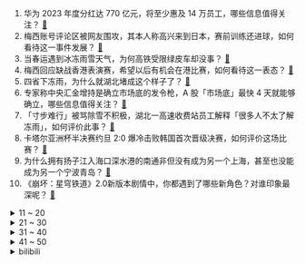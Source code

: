 1. 华为 2023 年度分红达 770 亿元，将至少惠及 14 万员工，哪些信息值得关注？ [:link:](https://www.zhihu.com/question/643238331)
2. 梅西账号评论区被网友围攻，其本人称高兴来到日本，赛前训练还进球，如何看待这一事件发展？ [:link:](https://www.zhihu.com/question/643321221)
3. 当春运遇到冰冻雨雪天气，为何高铁受限绿皮车却没事？ [:link:](https://www.zhihu.com/question/643085901)
4. 梅西回应缺战香港表演赛，希望以后有机会在港比赛，如何看待这一表态？ [:link:](https://www.zhihu.com/question/643202768)
5. 四省下冻雨，为什么就湖北堵成这个样子了？ [:link:](https://www.zhihu.com/question/643025637)
6. 专家称中央汇金增持是确立市场底的发令枪，A 股「市场底」最快 4 天就能够确立，哪些信息值得关注？ [:link:](https://www.zhihu.com/question/643224409)
7. 「寸步难行」被骂除雪不积极，湖北一高速收费站员工解释「很多人不太了解冻雨」，如何评价此事？ [:link:](https://www.zhihu.com/question/643046591)
8. 卡塔尔亚洲杯半决赛约旦 2:0 爆冷击败韩国首次晋级决赛，如何评价这场比赛？ [:link:](https://www.zhihu.com/question/643321612)
9. 为什么拥有扬子江入海口深水港的南通非但没有成为另一个上海，甚至也没能成为另一个宁波青岛？ [:link:](https://www.zhihu.com/question/642733284)
10. 《崩坏：星穹铁道》2.0新版本剧情中，你都遇到了哪些新角色？对谁印象最深呢？ [:link:](https://www.zhihu.com/question/643270027)
<details>
<summary>11 ~ 20</summary>

11. 波兰防长称「正在为可能与俄发生战争作准备」，释放了哪些信号？ [:link:](https://www.zhihu.com/question/643238560)
12. 浦发银行不发年终奖发一封家书，员工吐槽「一封家书抵万金」，如何看待此事？ [:link:](https://www.zhihu.com/question/643221674)
13. 梅西回应缺战香港行比赛「没有受伤，但我还是感觉不舒服」，如何看待此事？ [:link:](https://www.zhihu.com/question/643220388)
14. 如何评价华为 2023 年国内折叠屏市场份额断层式第一? [:link:](https://www.zhihu.com/question/643208033)
15. 理想汽车多发年终奖，李想回应「奖罚不分明是组织低效最大原因」，如何看待此事？ [:link:](https://www.zhihu.com/question/643085569)
16. 为什么武侠里没人写皇上才是真的武林高手? [:link:](https://www.zhihu.com/question/642706745)
17. “龙行龘龘，前程朤朤”怎么读，具体意义是什么？（龙年美好祝福）? [:link:](https://www.zhihu.com/question/640193374)
18. 如何评价周一围、王丽坤主演的电视剧《大唐狄公案》? [:link:](https://www.zhihu.com/question/640052319)
19. 如何评价《崩坏：星穹铁道》2.0版本主线任务「喧哗与骚动」？ [:link:](https://www.zhihu.com/question/643197783)
20. 快船客场149比144挑落老鹰，四巨头发挥出色合砍91分，如何评价这场比赛？ [:link:](https://www.zhihu.com/question/643199151)
</details>
<details>
<summary>21 ~ 30</summary>

21. 你吃过最寒酸的一顿年夜饭是什么？ [:link:](https://www.zhihu.com/question/637938540)
22. 连续骑行 100 公里和跑半马哪个更难？ [:link:](https://www.zhihu.com/question/642908119)
23. 证监会三天连发「新策」13 条，两融、严惩恶意做空等均有涉及，如何看待这些举措？将带来哪些影响？ [:link:](https://www.zhihu.com/question/643238811)
24. 如何看待新一波中华老字号上新？哪些中华老字号给你留下深刻印象？ [:link:](https://www.zhihu.com/question/643212560)
25. 有哪些旅途必备的数码产品值得推荐？ [:link:](https://www.zhihu.com/question/587155485)
26. 腾讯正开发《艾尔登法环》手游，你对该游戏有哪些期待？ [:link:](https://www.zhihu.com/question/643238271)
27. 乌军总司令扎卢日内被解职，他出局的原因是什么？下一个上任的会是谁？ [:link:](https://www.zhihu.com/question/643195546)
28. 如果过年回家要花费一个月的工资，你还会不会选择回家过年？ [:link:](https://www.zhihu.com/question/642870408)
29. 2024 LPL 春季赛LNG VS BLG，如何评价这场比赛？ [:link:](https://www.zhihu.com/question/643256573)
30. 中国著名书法家、教育家田蕴章先生因病逝世，享年 81 岁，如何评价他的成就？ [:link:](https://www.zhihu.com/question/642967818)
</details>
<details>
<summary>31 ~ 40</summary>

31. 喜欢闻茶叶的味道，有哪些茶香味的香水推荐？ [:link:](https://www.zhihu.com/question/638071115)
32. 「主动即掉价」、「认真你就输了」？为何有时候「真诚」会引发我们的「羞耻感」？ [:link:](https://www.zhihu.com/question/642870371)
33. 如果在影响最小的前提下去掉尽可能多的英文字母，你会怎么选择？ [:link:](https://www.zhihu.com/question/642843235)
34. 春节期间有些人所谓「租个男/女朋友回家过年」是违法行为吗？ [:link:](https://www.zhihu.com/question/639224946)
35. 外地人在哈尔滨购房量同比大增 94%，有楼盘 1 月成交量环比增近 40%，哪些信息值得关注？ [:link:](https://www.zhihu.com/question/643202808)
36. 华中农业大学通报教师黄某某学术不端等问题调查处理情况，撤销职务，解除聘用合同，如何评价这一结果？ [:link:](https://www.zhihu.com/question/643201942)
37. 有哪些除夕的封神古诗词？ [:link:](https://www.zhihu.com/question/642405036)
38. 为什么脸很油，身上的皮肤却很干？ [:link:](https://www.zhihu.com/question/638584660)
39. 离春节回家的时间越近，我就越感到焦虑、想逃避，这种情绪正常吗？如何调适？ [:link:](https://www.zhihu.com/question/642614467)
40. 被暴雪带火，防滑链成春运出行爆款，有店铺卖到断货，进货价一天就涨 200 元，哪些信息值得关注？ [:link:](https://www.zhihu.com/question/643318504)
</details>
<details>
<summary>41 ~ 50</summary>

41. 中央汇金公司称已于近日扩大 ETF 增持范围，并将持续加大增持力度、扩大增持规模，影响如何？ [:link:](https://www.zhihu.com/question/643193589)
42. 可以分享一张你在运动中力量爆发的照片吗？ [:link:](https://www.zhihu.com/question/642419917)
43. 「谁痛苦，谁改变」合理么？春节回家直面原生家庭，我们作为子女该如何「改变」？ [:link:](https://www.zhihu.com/question/643068838)
44. 年轻一代是否越来越计较「情感得失」？亲密关系中如何缓解自己对于付出的「失衡心理」？ [:link:](https://www.zhihu.com/question/642870364)
45. 国际米兰足球俱乐部回应霍启刚，「感谢霍先生邀约，期待未来有机会赴港交流足球文化」，哪些信息值得关注？ [:link:](https://www.zhihu.com/question/643298100)
46. 即使过得不好，过年时却仍想在亲友前「展现实力」，力不从心的感觉让我很难受，怎么办？ [:link:](https://www.zhihu.com/question/642870419)
47. 以色列称已消灭半数哈马斯，并誓言几个月内胜利，透露出了哪些信息？目前加沙局势到了哪个阶段？ [:link:](https://www.zhihu.com/question/643199462)
48. 铁路 12306 回应称无法买到直达车票时，可尝试购买联程票以分段乘车方式出行。你买到回家的票了吗？ [:link:](https://www.zhihu.com/question/643018735)
49. 为什么比起挫折教育，被父母满足的小孩发展会更好？ [:link:](https://www.zhihu.com/question/643047650)
50. 如何评价《崩坏：星穹铁道》开拓任务「长日入夜行」? [:link:](https://www.zhihu.com/question/643189169)
</details><details>
<summary>bilibili</summary>

</details>